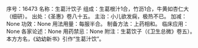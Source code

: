 序号：16473
名称：生葛汁饮子
组成：生葛根汁1合，竹沥1合，牛黄如杏仁大（细研）。
出处：《圣惠》卷八十五。
主治：小儿欲发痫，极热不已。
加减：None
功效：None
用法用量：每服半合。
制备方法：上药相和。
临床应用：None
各家论述：None
用药禁忌：None
附注：生葛饮子（《卫生总微》卷五）。本方方名，《幼幼新书》引作“生葛汁饮”。
